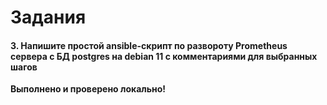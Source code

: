 # Задания
#### 3. Напишите простой ansible-скрипт по развороту Prometheus сервера с БД postgres на debian 11 c комментариями для выбранных шагов

**Выполнено и проверено локально!**